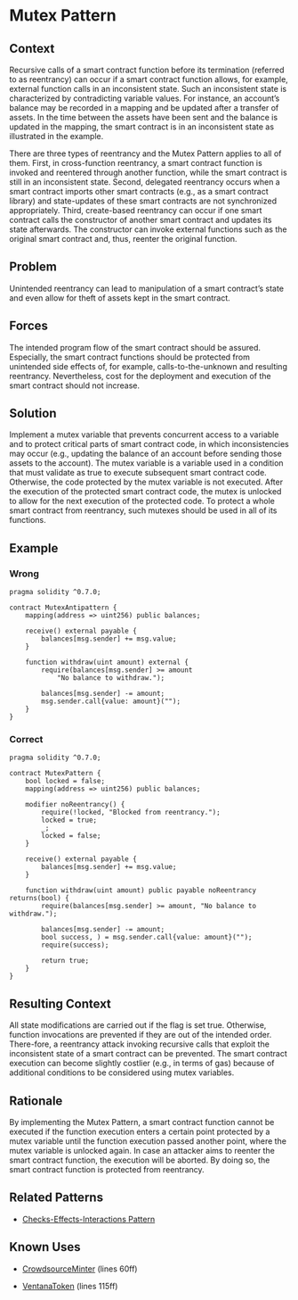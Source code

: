 # Mutex Pattern

## Context
Recursive calls of a smart contract function before its termination (referred to as reentrancy) can occur if a smart contract function allows, for example, external function calls in an inconsistent state. Such an inconsistent state is characterized by contradicting variable values. For instance, an account’s balance may be recorded in a mapping and be updated after a transfer of assets. In the time between the assets have been sent and the balance is updated in the mapping, the smart contract is in an inconsistent state as illustrated in the example.

There are three types of reentrancy and the Mutex Pattern applies to all of them. First, in cross-function reentrancy, a smart contract function is invoked and reentered through another function, while the smart contract is still in an inconsistent state. Second, delegated reentrancy occurs when a smart contract imports other smart contracts (e.g., as a smart contract library) and state-updates of these smart contracts are not synchronized appropriately. Third, create-based reentrancy can occur if one smart contract calls the constructor of another smart contract and updates its state afterwards. The constructor can invoke external functions such as the original smart contract and, thus, reenter the original function.

## Problem
Unintended reentrancy can lead to manipulation of a smart contract’s state and even allow for theft of assets kept in the smart contract.

## Forces
The intended program flow of the smart contract should be assured. Especially, the smart contract functions should be protected from unintended side effects of, for example, calls-to-the-unknown and resulting reentrancy. Nevertheless, cost for the deployment and execution of the smart contract should not increase.

## Solution
Implement a mutex variable that prevents concurrent access to a variable and to protect critical parts of smart contract code, in which inconsistencies may occur (e.g., updating the balance of an account before sending those assets to the account). The mutex variable is a variable used in a condition that must validate as true to execute subsequent smart contract code. Otherwise, the code protected by the mutex variable is not executed. After the execution of the protected smart contract code, the mutex is unlocked to allow for the next execution of the protected code. To protect a whole smart contract from reentrancy, such mutexes should be used in all of its functions.

## Example
### Wrong
```Solidity 
pragma solidity ^0.7.0;

contract MutexAntipattern {
    mapping(address => uint256) public balances;
    
    receive() external payable {
        balances[msg.sender] += msg.value;
    }

    function withdraw(uint amount) external {
        require(balances[msg.sender] >= amount
            "No balance to withdraw.");
        
        balances[msg.sender] -= amount;
        msg.sender.call{value: amount}("");
    }
}

```
### Correct
```Solidity 
pragma solidity ^0.7.0;

contract MutexPattern {
    bool locked = false;
    mapping(address => uint256) public balances;
    
    modifier noReentrancy() {
        require(!locked, "Blocked from reentrancy.");
        locked = true;
        _;
        locked = false;
    }
    
    receive() external payable {
        balances[msg.sender] += msg.value;
    }

    function withdraw(uint amount) public payable noReentrancy returns(bool) {
        require(balances[msg.sender] >= amount, "No balance to withdraw.");
        
        balances[msg.sender] -= amount;
        bool success, ) = msg.sender.call{value: amount}("");
        require(success);

        return true;
    }
}

```
## Resulting Context
All state modifications are carried out if the flag is set true. Otherwise, function invocations are prevented if they are out of the intended order. There-fore, a reentrancy attack invoking recursive calls that exploit the inconsistent state of a smart contract can be prevented. The smart contract execution can become slightly costlier (e.g., in terms of gas) because of additional conditions to be considered using mutex variables.
## Rationale
By implementing the Mutex Pattern, a smart contract function cannot be executed if the function execution enters a certain point protected by a mutex variable until the function execution passed another point, where the mutex variable is unlocked again. In case an attacker aims to reenter the smart contract function, the execution will be aborted. By doing so, the smart contract function is protected from reentrancy.

## Related Patterns
* [Checks-Effects-Interactions Pattern](/Idioms/Checks-Effects-Interactions%20Pattern/README.md#context)

## Known Uses
* [CrowdsourceMinter](https://etherscan.io/address/0xDa2Cf810c5718135247628689D84F94c61B41d6A#code) (lines 60ff)

* [VentanaToken](https://etherscan.io/address/0x30CefBcb5C26A5B19a019092Ab8d09F8739c904F#code) (lines 115ff)

